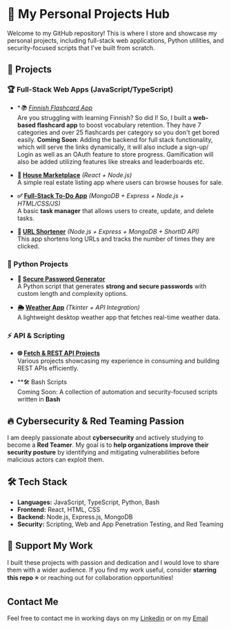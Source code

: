 # 🚀 My Personal Projects Hub

Welcome to my GitHub repository! This is where I store and showcase my personal projects, including full-stack web applications, Python utilities, and security-focused scripts that I've built from scratch.  

## 📂 Projects  

### 🏆 Full-Stack Web Apps (JavaScript/TypeScript)  
- **📚 [Finnish Flashcard App](https://github.com/alimuneeb24/Programming-Projs-Syed-Ali/tree/main/Javascript-Typescript%20Projects/Finnish%20Flashcards)*  
  Are you struggling with learning Finnish? So did I! So, I built a **web-based flashcard app** to boost vocabulary retention. They have 7 categories and over 25 flashcards per category so you don't get bored easily.
  **Coming Soon**: Adding the backend for full stack functionality, which will serve the links dynamically, it will also include a sign-up/ Login as well as an OAuth feature to store progress. Gamification will also be added utilizing features like streaks and leaderboards etc.

- **🏡 [House Marketplace](https://github.com/alimuneeb24/Programming-Projs-Syed-Ali/tree/main/Javascript-Typescript%20Projects/Sell%20and%20Buy%20Houses)** *(React + Node.js)*  
  A simple real estate listing app where users can browse houses for sale.  

- **✅ [Full-Stack To-Do App](https://github.com/alimuneeb24/Programming-Projs-Syed-Ali/tree/main/Javascript-Typescript%20Projects/To-do%20App)** *(MongoDB + Express + Node.js + HTML/CSS/JS)*  
  A basic **task manager** that allows users to create, update, and delete tasks.  

- **🔗 [URL Shortener](https://github.com/alimuneeb24/Programming-Projs-Syed-Ali/tree/main/Javascript-Typescript%20Projects/URL%20Shortener)** *(Node.js + Express + MongoDB + ShortID API)*  
  This app shortens long URLs and tracks the number of times they are clicked.  

### 🐍 Python Projects  
- **🔑 [Secure Password Generator](https://github.com/alimuneeb24/Programming-Projs-Syed-Ali/tree/main/Python%20Projects/password-generator)**  
  A Python script that generates **strong and secure passwords** with custom length and complexity options.  

- **🌦️ [Weather App](https://github.com/alimuneeb24/Programming-Projs-Syed-Ali/tree/main/Python%20Projects/weather%20app)** *(Tkinter + API Integration)*  
  A lightweight desktop weather app that fetches real-time weather data.  

### ⚡ API & Scripting  
- **🌐 [Fetch & REST API Projects](https://github.com/alimuneeb24/Programming-Projs-Syed-Ali/tree/main/Javascript-Typescript%20Projects/Fetch%20API%20Names/src)**  
  Various projects showcasing my experience in consuming and building REST APIs efficiently.  

- **🛠 Bash Scripts  
  Coming Soon:  A collection of automation and security-focused scripts written in **Bash** 

## 🔥 Cybersecurity & Red Teaming Passion  
I am deeply passionate about **cybersecurity** and actively studying to become a **Red Teamer**. My goal is to **help organizations improve their security posture** by identifying and mitigating vulnerabilities before malicious actors can exploit them.  

## 🛠️ Tech Stack  
- **Languages:** JavaScript, TypeScript, Python, Bash
- **Frontend:** React, HTML, CSS  
- **Backend:** Node.js, Express.js, MongoDB  
- **Security:** Scripting, Web and App Penetration Testing, and Red Teaming

## 🙏 Support My Work  
I built these projects with passion and dedication and I would love to share them with a wider audience. If you find my work useful, consider **starring this repo ⭐** or reaching out for collaboration opportunities!  

## Contact Me
Feel free to contact me in working days on my [Linkedin](https://www.linkedin.com/in/smmuneebali/) or on my [Email](mailto:24muneebsmma@gmail.com)

